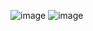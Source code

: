 ![image](https://github.com/NomanShariq/Patel_Inventory_Accounts/assets/86268414/070290a3-8f5e-4ca8-b02c-079498fc025b)
![image](https://github.com/NomanShariq/Patel_Inventory_Accounts/assets/86268414/93bbd6c7-4c1d-4462-b69f-bcdce96d0525)

